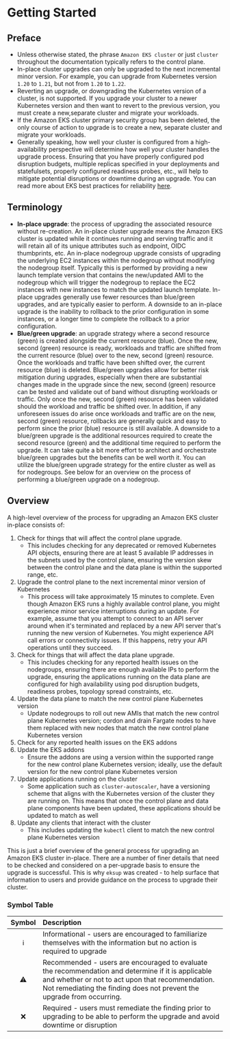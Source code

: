 # Getting Started

## Preface

- Unless otherwise stated, the phrase `Amazon EKS cluster` or just `cluster` throughout the documentation typically refers to the control plane.
- In-place cluster upgrades can only be upgraded to the next incremental minor version. For example, you can upgrade from Kubernetes version `1.20` to `1.21`, but not from `1.20` to `1.22`.
- Reverting an upgrade, or downgrading the Kubernetes version of a cluster, is not supported. If you upgrade your cluster to a newer Kubernetes version and then want to revert to the previous version, you must create a new,separate cluster and migrate your workloads.
- If the Amazon EKS cluster primary security group has been deleted, the only course of action to upgrade is to create a new, separate cluster and migrate your workloads.
- Generally speaking, how well your cluster is configured from a high-availability perspective will determine how well your cluster handles the upgrade process. Ensuring that you have properly configured pod disruption budgets, multiple replicas specified in your deployments and statefulsets, properly configured readiness probes, etc., will help to mitigate potential disruptions or downtime during an upgrade. You can read more about EKS best practices for reliability [here](https://aws.github.io/aws-eks-best-practices/reliability/docs/).

## Terminology

- **In-place upgrade**: the process of upgrading the associated resource without re-creation. An in-place cluster upgrade means the Amazon EKS cluster is updated while it continues running and serving traffic and it will retain all of its unique attributes such as endpoint, OIDC thumbprints, etc. An in-place nodegroup upgrade consists of upgrading the underlying EC2 instances within the nodegroup without modifying the nodegroup itself. Typically this is performed by providing a new launch template version that contains the new/updated AMI to the nodegroup which will trigger the nodegroup to replace the EC2 instances with new instances to match the updated launch template. In-place upgrades generally use fewer resources than blue/green upgrades, and are typically easier to perform. A downside to an in-place upgrade is the inability to rollback to the prior configuration in some instances, or a longer time to complete the rollback to a prior configuration.
- **Blue/green upgrade**: an upgrade strategy where a second resource (green) is created alongside the current resource (blue). Once the new, second (green) resource is ready, workloads and traffic are shifted from the current resource (blue) over to the new, second (green) resource. Once the workloads and traffic have been shifted over, the current resource (blue) is deleted. Blue/green upgrades allow for better risk mitigation during upgrades, especially when there are substantial changes made in the upgrade since the new, second (green) resource can be tested and validate out of band without disrupting workloads or traffic. Only once the new, second (green) resource has been validated should the workload and traffic be shifted over. In addition, if any unforeseen issues do arise once workloads and traffic are on the new, second (green) resource, rollbacks are generally quick and easy to perform since the prior (blue) resource is still available. A downside to a blue/green upgrade is the additional resources required to create the second resource (green) and the additional time required to perform the upgrade. It can take quite a bit more effort to architect and orchestrate blue/green upgrades but the benefits can be well worth it. You can utilize the blue/green upgrade strategy for the entire cluster as well as for nodegroups. See below for an overview on the process of performing a blue/green upgrade on a nodegroup.

## Overview

A high-level overview of the process for upgrading an Amazon EKS cluster in-place consists of:

1. Check for things that will affect the control plane upgrade.
    - This includes checking for any deprecated or removed Kubernetes API objects, ensuring there are at least 5 available IP addresses in the subnets used by the control plane, ensuring the version skew between the control plane and the data plane is within the supported range, etc.
2. Upgrade the control plane to the next incremental minor version of Kubernetes
    - This process will take approximately 15 minutes to complete. Even though Amazon EKS runs a highly available control plane, you might experience minor service interruptions during an update. For example, assume that you attempt to connect to an API server around when it's terminated and replaced by a new API server that's running the new version of Kubernetes. You might experience API call errors or connectivity issues. If this happens, retry your API operations until they succeed.
3. Check for things that will affect the data plane upgrade.
    - This includes checking for any reported health issues on the nodegroups, ensuring there are enough available IPs to perform the upgrade, ensuring the applications running on the data plane are configured for high availability using pod disruption budgets, readiness probes, topology spread constraints, etc.
4. Update the data plane to match the new control plane Kubernetes version
    - Update nodegroups to roll out new AMIs that match the new control plane Kubernetes version; cordon and drain Fargate nodes to have them replaced with new nodes that match the new control plane Kubernetes version
5. Check for any reported health issues on the EKS addons
6. Update the EKS addons
    - Ensure the addons are using a version within the supported range for the new control plane Kubernetes version; ideally, use the default version for the new control plane Kubernetes version
7. Update applications running on the cluster
    - Some application such as `cluster-autoscaler`, have a versioning scheme that aligns with the Kubernetes version of the cluster they are running on. This means that once the control plane and data plane components have been updated, these applications should be updated to match as well
8. Update any clients that interact with the cluster
    - This includes updating the `kubectl` client to match the new control plane Kubernetes version

This is just a brief overview of the general process for upgrading an Amazon EKS cluster in-place. There are a number of finer details that need to be checked and considered on a per-upgrade basis to ensure the upgrade is successful. This is why `eksup` was created - to help surface that information to users and provide guidance on the process to upgrade their cluster.

### Symbol Table

| Symbol | Description |
| :----: | :---------- |
| ℹ️     | Informational - users are encouraged to familiarize themselves with the information but no action is required to upgrade  |
| ⚠️     | Recommended - users are encouraged to evaluate the recommendation and determine if it is applicable and whether or not to act upon that recommendation. Not remediating the finding does not prevent the upgrade from occurring. |
| ❌     | Required - users must remediate the finding prior to upgrading to be able to perform the upgrade and avoid downtime or disruption |
